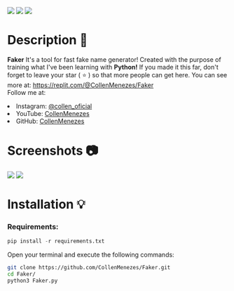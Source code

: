 ![](https://files.catbox.moe/ice0qq.gif)
![](https://files.catbox.moe/hghi3b.svg)
![](https://files.catbox.moe/9lr3jx.svg)

# Description 📑
**Faker** It's a tool for fast fake name generator! Created with the purpose of training what I've been learning with **Python!** If you made it this far, don't forget to leave your star ( ⭐ ) so that more people can get here. You can see more at: https://replit.com/@CollenMenezes/Faker <br> Follow me at:

<lu>
    <li>
        Instagram: <a href="https://www.instagram.com/collen_oficial/"> @collen_oficial </a>
    </li>
    <li>
        YouTube: <a href="https://www.youtube.com/CollenMenezes"> CollenMenezes </a>
    </li>
    <li>
        GitHub: <a href="https://github.com/CollenMenezes"> CollenMenezes </a>
    </li>
</lu>

# Screenshots 📷
![](https://files.catbox.moe/dacthz.png)
![](https://files.catbox.moe/29kg3k.png)

# Installation 💡

### Requirements:

```python
pip install -r requirements.txt
```


Open your terminal and execute the following commands:

```bash
git clone https://github.com/CollenMenezes/Faker.git
cd Faker/
python3 Faker.py
```
